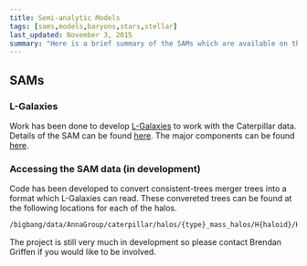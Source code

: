 ```yaml
---
title: Semi-analytic Models
tags: [sams,models,baryons,stars,stellar]
last_updated: November 3, 2015
summary: "Here is a brief summary of the SAMs which are available on the Caterpillar project."
---
```


## SAMs

### L-Galaxies

Work has been done to develop [L-Galaxies](http://galformod.mpa-garching.mpg.de/public/LGalaxies) to work with the Caterpillar data. Details of the SAM can be found [here](http://galformod.mpa-garching.mpg.de/public/LGalaxies/Henriques2014a.pdf). The major components can be found [here](http://galformod.mpa-garching.mpg.de/public/LGalaxies/LGalaxies_slides.pdf).

### Accessing the SAM data (in development)

Code has been developed to convert consistent-trees merger trees into a format which L-Galaxies can read. These convereted trees can be found at the following locations for each of the halos.

```bash
/bigbang/data/AnnaGroup/caterpillar/halos/{type}_mass_halos/H{haloid}/H{haloid}_EB_Z127_P7_LN7_LX14_O4_NV4/sam/LGalaxies/treedata/
```

The project is still very much in development so please contact Brendan Griffen if you would like to be involved.
